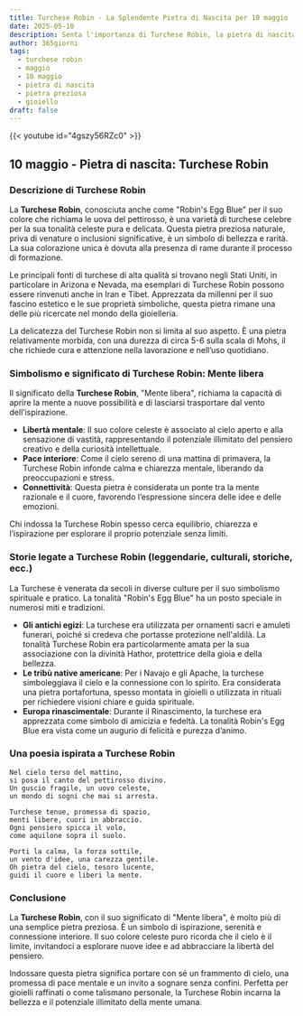 ```yaml
---
title: Turchese Robin - La Splendente Pietra di Nascita per 10 maggio
date: 2025-05-10
description: Senta l'importanza di Turchese Robin, la pietra di nascita di 10 maggio che simboleggia Mente libera. Lasci che la sua bellezza e il suo significato illuminino la sua giornata.
author: 365giorni
tags:
  - turchese robin
  - maggio
  - 10 maggio
  - pietra di nascita
  - pietra preziosa
  - gioiello
draft: false
---
```


{{< youtube id="4gszy56RZc0" >}}

## 10 maggio - Pietra di nascita: Turchese Robin

### Descrizione di Turchese Robin

La **Turchese Robin**, conosciuta anche come "Robin's Egg Blue" per il suo colore che richiama le uova del pettirosso, è una varietà di turchese celebre per la sua tonalità celeste pura e delicata. Questa pietra preziosa naturale, priva di venature o inclusioni significative, è un simbolo di bellezza e rarità. La sua colorazione unica è dovuta alla presenza di rame durante il processo di formazione.

Le principali fonti di turchese di alta qualità si trovano negli Stati Uniti, in particolare in Arizona e Nevada, ma esemplari di Turchese Robin possono essere rinvenuti anche in Iran e Tibet. Apprezzata da millenni per il suo fascino estetico e le sue proprietà simboliche, questa pietra rimane una delle più ricercate nel mondo della gioielleria.

La delicatezza del Turchese Robin non si limita al suo aspetto. È una pietra relativamente morbida, con una durezza di circa 5-6 sulla scala di Mohs, il che richiede cura e attenzione nella lavorazione e nell’uso quotidiano.

### Simbolismo e significato di Turchese Robin: Mente libera

Il significato della **Turchese Robin**, "Mente libera", richiama la capacità di aprire la mente a nuove possibilità e di lasciarsi trasportare dal vento dell’ispirazione.

- **Libertà mentale**: Il suo colore celeste è associato al cielo aperto e alla sensazione di vastità, rappresentando il potenziale illimitato del pensiero creativo e della curiosità intellettuale.
- **Pace interiore**: Come il cielo sereno di una mattina di primavera, la Turchese Robin infonde calma e chiarezza mentale, liberando da preoccupazioni e stress.
- **Connettività**: Questa pietra è considerata un ponte tra la mente razionale e il cuore, favorendo l’espressione sincera delle idee e delle emozioni.

Chi indossa la Turchese Robin spesso cerca equilibrio, chiarezza e l’ispirazione per esplorare il proprio potenziale senza limiti.

### Storie legate a Turchese Robin (leggendarie, culturali, storiche, ecc.)

La Turchese è venerata da secoli in diverse culture per il suo simbolismo spirituale e pratico. La tonalità "Robin's Egg Blue" ha un posto speciale in numerosi miti e tradizioni.

- **Gli antichi egizi**: La turchese era utilizzata per ornamenti sacri e amuleti funerari, poiché si credeva che portasse protezione nell'aldilà. La tonalità Turchese Robin era particolarmente amata per la sua associazione con la divinità Hathor, protettrice della gioia e della bellezza.
- **Le tribù native americane**: Per i Navajo e gli Apache, la turchese simboleggiava il cielo e la connessione con lo spirito. Era considerata una pietra portafortuna, spesso montata in gioielli o utilizzata in rituali per richiedere visioni chiare e guida spirituale.
- **Europa rinascimentale**: Durante il Rinascimento, la turchese era apprezzata come simbolo di amicizia e fedeltà. La tonalità Robin's Egg Blue era vista come un augurio di felicità e purezza d’animo.

### Una poesia ispirata a Turchese Robin

```
Nel cielo terso del mattino,  
si posa il canto del pettirosso divino.  
Un guscio fragile, un uovo celeste,  
un mondo di sogni che mai si arresta.

Turchese tenue, promessa di spazio,  
menti libere, cuori in abbraccio.  
Ogni pensiero spicca il volo,  
come aquilone sopra il suolo.

Porti la calma, la forza sottile,  
un vento d'idee, una carezza gentile.  
Oh pietra del cielo, tesoro lucente,  
guidi il cuore e liberi la mente.
```

### Conclusione

La **Turchese Robin**, con il suo significato di "Mente libera", è molto più di una semplice pietra preziosa. È un simbolo di ispirazione, serenità e connessione interiore. Il suo colore celeste puro ricorda che il cielo è il limite, invitandoci a esplorare nuove idee e ad abbracciare la libertà del pensiero.

Indossare questa pietra significa portare con sé un frammento di cielo, una promessa di pace mentale e un invito a sognare senza confini. Perfetta per gioielli raffinati o come talismano personale, la Turchese Robin incarna la bellezza e il potenziale illimitato della mente umana.